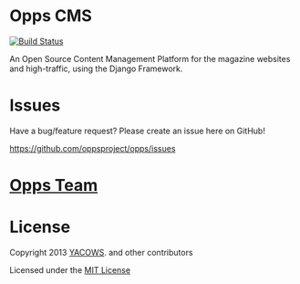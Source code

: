 # Opps CMS

[![Build Status](https://travis-ci.org/oppsproject/opps.png)](https://travis-ci.org/oppsproject/opps)

An Open Source Content Management Platform for the magazine websites and high-traffic, using the Django Framework.


# Issues

Have a bug/feature request? Please create an issue here on GitHub!

https://github.com/oppsproject/opps/issues


# [Opps Team](http://www.oppsproject.org/en/latest/contributing.html#the-team)


# License

Copyright 2013 [YACOWS](http://yacows.com.br/). and other contributors

Licensed under the [MIT License](http://github.com/oppsproject/opps/raw/master/LICENSE)
